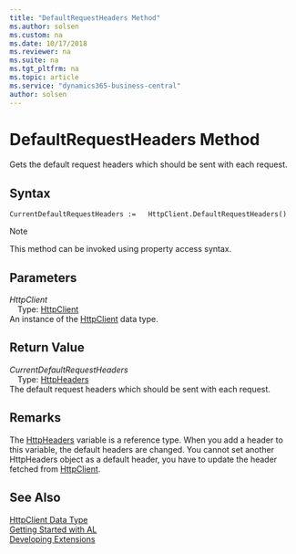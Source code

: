 ```yaml
---
title: "DefaultRequestHeaders Method"
ms.author: solsen
ms.custom: na
ms.date: 10/17/2018
ms.reviewer: na
ms.suite: na
ms.tgt_pltfrm: na
ms.topic: article
ms.service: "dynamics365-business-central"
author: solsen
---
```

[//]: # (START>DO_NOT_EDIT)
[//]: # (IMPORTANT:Do not edit any of the content between here and the END>DO_NOT_EDIT.)
[//]: # (Any modifications should be made in the .xml files in the ModernDev repo.)
# DefaultRequestHeaders Method
Gets the default request headers which should be sent with each request.

## Syntax
```
CurrentDefaultRequestHeaders :=   HttpClient.DefaultRequestHeaders()
```
> [!NOTE]  
> This method can be invoked using property access syntax.  

## Parameters
*HttpClient*  
&emsp;Type: [HttpClient](httpclient-data-type.md)  
An instance of the [HttpClient](httpclient-data-type.md) data type.  

## Return Value
*CurrentDefaultRequestHeaders*  
&emsp;Type: [HttpHeaders](../httpheaders/httpheaders-data-type.md)  
The default request headers which should be sent with each request.  


[//]: # (IMPORTANT: END>DO_NOT_EDIT)

## Remarks
The [HttpHeaders]((httpheaders-data-type.md)) variable is a reference type. When you add a header to this variable, the default headers are changed. You cannot set another HttpHeaders object as a default header, you have to update the header fetched from [HttpClient](httpclient-data-type.md).


## See Also
[HttpClient Data Type](httpclient-data-type.md)  
[Getting Started with AL](../../devenv-get-started.md)  
[Developing Extensions](../../devenv-dev-overview.md)